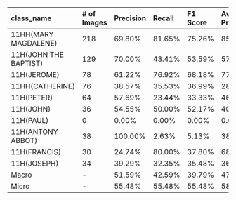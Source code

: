 | class_name            | # of Images   | Precision   | Recall   | F1 Score   | Average Precision   |
|:----------------------|:--------------|:------------|:---------|:-----------|:--------------------|
| 11HH(MARY MAGDALENE)  | 218           | 69.80%      | 81.65%   | 75.26%     | 85.47%              |
| 11H(JOHN THE BAPTIST) | 129           | 70.00%      | 43.41%   | 53.59%     | 57.25%              |
| 11H(JEROME)           | 78            | 61.22%      | 76.92%   | 68.18%     | 77.40%              |
| 11HH(CATHERINE)       | 76            | 38.57%      | 35.53%   | 36.99%     | 28.94%              |
| 11H(PETER)            | 64            | 57.69%      | 23.44%   | 33.33%     | 46.26%              |
| 11H(JOHN)             | 36            | 54.55%      | 50.00%   | 52.17%     | 40.80%              |
| 11H(PAUL)             | 0             | 0.00%       | 0.00%    | 0.00%      | 0.00%               |
| 11H(ANTONY ABBOT)     | 38            | 100.00%     | 2.63%    | 5.13%      | 38.14%              |
| 11H(FRANCIS)          | 30            | 24.74%      | 80.00%   | 37.80%     | 68.51%              |
| 11H(JOSEPH)           | 34            | 39.29%      | 32.35%   | 35.48%     | 36.25%              |
| Macro                 | -             | 51.59%      | 42.59%   | 39.79%     | 47.90%              |
| Micro                 | -             | 55.48%      | 55.48%   | 55.48%     | 58.45%              |